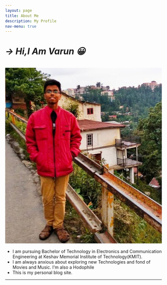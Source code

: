 ```yaml
---
layout: page
title: About Me
description: My Profile
nav-menu: true
---
```


<h1 style="Font-style:italic;"><style="display:inline-block";>&#8594; Hi,I Am Varun &#128512;</h1>

&nbsp; &nbsp; &nbsp; &nbsp; &nbsp;&nbsp; &nbsp; &nbsp; &nbsp; &nbsp; &nbsp; &nbsp; &nbsp; &nbsp; &nbsp; ![](assets/images/banner.JPG)

- I am pursuing Bachelor of Technology in Electronics and Communication Engineering at Keshav Memorial Institute of Technology(KMIT).
- I am always anxious about exploring new Technologies and fond of Movies and Music. I'm also a Hodophile
- This is my personal blog site.   

************    


         
         


